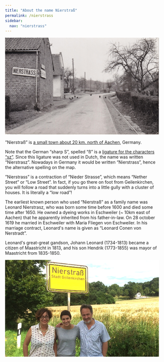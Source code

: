 ```yaml
---
title: "About the name Nierstraß"
permalink: /nierstrass
sidebar:
  nav: "nierstrass"
---
```


![Nierstrass, 1937](/assets/images/Nierstrass/Nierstrass-1937.jpg)

”Nierstraß” is [a small town about 20 km. north of Aachen](https://goo.gl/maps/jtZpWQ1rht66TfQR6), Germany.

Note that the German “sharp S”, spelled “ß” is a [ligature for the characters “sz”](https://en.wikipedia.org/wiki/ß). Since this ligature was not used in Dutch, the name was written “Nierstrasz”. Nowadays in Germany it would be written “Nierstrass”, hence the alternative spelling on the map.

”Nierstrass” is a contraction of “Nieder Strasse”, which means “Nether Street” or “Low Street”. In fact, if you go there on foot from Geilenkirchen, you will follow a road that suddenly turns into a little gully with a cluster of houses. It is literally a “low road”!

The earliest known person who used “Nierstraß” as a family name was Leonard Nierstrasz, who was born some time before 1600 and died some time after 1650. He owned a dyeing works in Eschweiler (~ 10km east of Aachen) that he apparently inherited from his father-in-law. On 28 october 1619 he married in Eschweiler with Maria Fliegen von Eschweiler. In his marriage contract, Leonard's name is given as “Leonard Conen von Nerstradt”.

Leonard's great-great gandson, Johann Leonard (1734-1813) became a citizen of Maastricht in 1813, and his son Hendrik (1773-1855) was mayor of Maastricht from 1835-1850.

![Angela, Frida and Oscar, July 6, 2014](/assets/images/Nierstrass/Nierstrass-2014.jpg)
